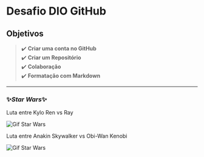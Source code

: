 # Desafio DIO GitHub


## Objetivos

>✔️ **Criar uma conta no GitHub** <br>
✔️ **Criar um Repositório** <br>
✔️ **Colaboração** <br>
✔️ **Formatação com Markdown**
________________________________________

### ✨***Star Wars***✨

Luta entre Kylo Ren vs Ray

![Gif Star Wars](https://64.media.tumblr.com/7ce59e03bdeed1bdf14305389561e9b4/tumblr_o4z4n4xpr51rlapeio1_500.gifv)

Luta entre Anakin Skywalker vs Obi-Wan Kenobi

![Gif Star Wars](https://giphy.com/gifs/3o7abrIVCzBfv8O8aA)




